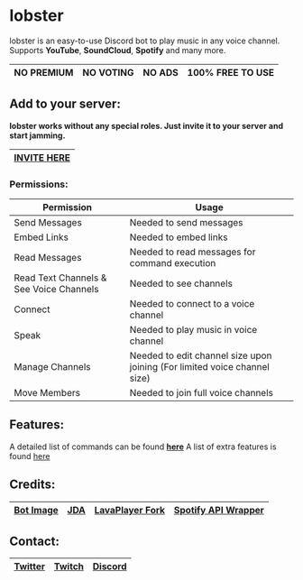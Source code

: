# lobster

lobster is an easy-to-use Discord bot to play music in any voice channel.\
Supports **YouTube**, **SoundCloud**, **Spotify** and many more.

| NO PREMIUM | NO VOTING | NO ADS | 100% FREE TO USE |
|------------|-----------|--------|------------------|

## Add to your server:

**lobster works without any special roles. Just invite it to your server and start jamming.**

| [INVITE HERE](https://discord.com/oauth2/authorize?client_id=891760327522394183&scope=bot&permissions=20007952) |
|:---------------------------------------------------------------------------------------------------------------:|

### Permissions:

| Permission                              | Usage                                                                     |
|-----------------------------------------|---------------------------------------------------------------------------|
| Send Messages                           | Needed to send messages                                                   |
| Embed Links                             | Needed to embed links                                                     |
| Read Messages                           | Needed to read messages for command execution                             |
| Read Text Channels & See Voice Channels | Needed to see channels                                                    |
| Connect                                 | Needed to connect to a voice channel                                      |
| Speak                                   | Needed to play music in voice channel                                     |
| Manage Channels                         | Needed to edit channel size upon joining (For limited voice channel size) |
| Move Members                            | Needed to join full voice channels                                        |

## Features:

A detailed list of commands can be found **[here](https://github.com/lundylizard/lobster/blob/master/docs/COMMANDS.md)**
A list of extra features is found [here](https://github.com/lundylizard/lobster/blob/master/docs/FUNCTIONS.md)

## Credits:

| [Bot Image](https://twitter.com/pixelforgegames/status/1350128998924226561) | [JDA](https://github.com/DV8FromTheWorld/JDA) | [LavaPlayer Fork](https://github.com/walkyst/lavaplayer-fork) | [Spotify API Wrapper](https://github.com/spotify-web-api-java/spotify-web-api-java) |
|:---------------------------------------------------------------------------:|:---------------------------------------------:|:-------------------------------------------------------------:|:-----------------------------------------------------------------------------------:|

## Contact:

| [Twitter](https://twitter.com/lundylizard) | [Twitch](https://twitch.tv/iundylizard) | [Discord](https://discord.gg/Hk5YP5AWhW) |
|:------------------------------------------:|:---------------------------------------:|:----------------------------------------:|
